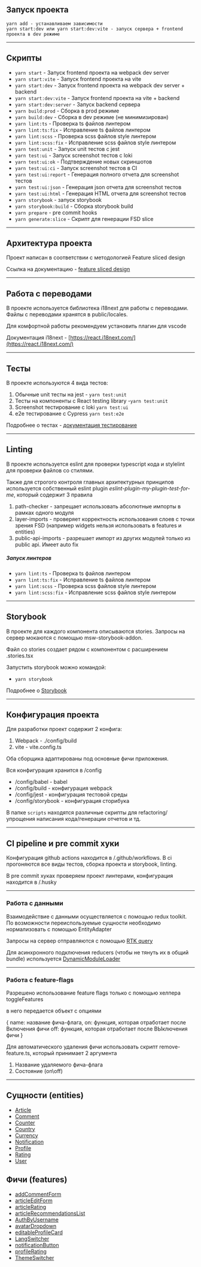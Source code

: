 ## Запуск проекта

```
yarn add - устанавливаем зависимости
yarn start:dev или yarn start:dev:vite - запуск сервера + frontend проекта в dev режиме
```

---

## Скрипты

- `yarn start` - Запуск frontend проекта на webpack dev server
- `yarn start:vite` - Запуск frontend проекта на vite
- `yarn start:dev` - Запуск frontend проекта на webpack dev server + backend
- `yarn start:dev:vite` - Запуск frontend проекта на vite + backend
- `yarn start:dev:server` - Запуск backend сервера
- `yarn build:prod` - Сборка в prod режиме
- `yarn build:dev` - Сборка в dev режиме (не минимизирован)
- `yarn lint:ts` - Проверка ts файлов линтером
- `yarn lint:ts:fix` - Исправление ts файлов линтером
- `yarn lint:scss` - Проверка scss файлов style линтером
- `yarn lint:scss:fix` - Исправление scss файлов style линтером
- `yarn test:unit` - Запуск unit тестов с jest
- `yarn test:ui` - Запуск screenshot тестов с loki
- `yarn test:ui:ok` - Подтверждение новых скриншотов
- `yarn test:ui:ci` - Запуск screenshot тестов в CI
- `yarn test:ui:report` - Генерация полного отчета для screenshot тестов
- `yarn test:ui:json` - Генерация json отчета для screenshot тестов
- `yarn test:ui:html` - Генерация HTML отчета для screenshot тестов
- `yarn storybook` - запуск storybook
- `yarn storybook:build` - Сборка storybook build
- `yarn prepare` - pre commit hooks
- `yarn generate:slice` - Скрипт для генерации FSD slice

---

## Архитектура проекта

Проект написан в соответствии с методологией Feature sliced design

Ссылка на документацию - [feature sliced design](https://feature-sliced.design/docs/get-started/tutorial)

---

## Работа с переводами

В проекте используется библиотека i18next для работы с переводами.
Файлы с переводами хранятся в public/locales.

Для комфортной работы рекомендуем установить плагин для vscode

Документация i18next - [https://react.i18next.com/](https://react.i18next.com/)

---

## Тесты

В проекте используются 4 вида тестов:

1. Обычные unit тесты на jest - `yarn test:unit`
2. Тесты на компоненты с React testing library -`yarn test:unit`
3. Screenshot тестирование с loki `yarn test:ui`
4. e2e тестирование с Cypress `yarn test:e2e`

Подробнее о тестах - [документация тестирование](/docs/tests.md)

---

## Linting

В проекте используется eslint для проверки typescript кода и stylelint для проверки файлов со стилями.

Также для строгого контроля главных архитектурных принципов
используется собственный eslint plugin _eslint-plugin-my-plugin-test-for-me_,
который содержит 3 правила

1. path-checker - запрещает использовать абсолютные импорты в рамках одного модуля
2. layer-imports - проверяет корректность использования слоев с точки зрения FSD
   (например widgets нельзя использовать в features и entities)
3. public-api-imports - разрешает импорт из других модулей только из public api. Имеет auto fix

##### Запуск линтеров

- `yarn lint:ts` - Проверка ts файлов линтером
- `yarn lint:ts:fix` - Исправление ts файлов линтером
- `yarn lint:scss` - Проверка scss файлов style линтером
- `yarn lint:scss:fix` - Исправление scss файлов style линтером

---

## Storybook

В проекте для каждого компонента описываются stories.
Запросы на сервер мокаются с помощью msw-storybook-addon.

Файл со stories создает рядом с компонентом с расширением .stories.tsx

Запустить storybook можно командой:

- `yarn storybook`

Подробнее о [Storybook](/docs/storybook.md)

---

## Конфигурация проекта

Для разработки проект содержит 2 конфига:

1. Webpack - ./config/build
2. vite - vite.config.ts

Оба сборщика адаптированы под основные фичи приложения.

Вся конфигурация хранится в /config

- /config/babel - babel
- /config/build - конфигурация webpack
- /config/jest - конфигурация тестовой среды
- /config/storybook - конфигурация сторибука

В папке `scripts` находятся различные скрипты для refactoring/упрощения написания кода/генерации отчетов и тд.

---

## CI pipeline и pre commit хуки

Конфигурация github actions находится в /.github/workflows.
В ci прогоняются все виды тестов, сборка проекта и storybook, linting.

В pre commit хуках проверяем проект линтерами, конфигурация находится в /.husky

---

### Работа с данными

Взаимодействие с данными осуществляется с помощью redux toolkit.
По возможности переиспользуемые сущности необходимо нормализовать с помощью EntityAdapter

Запросы на сервер отправляются с помощью [RTK query](/src/shared/api/rtkApi.ts)

Для асинхронного подключения reducers (чтобы не тянуть их в общий bundle) используется
[DynamicModuleLoader](/src/shared/lib/components/DynamicModuleLoader/DynamicModuleLoader.tsx)

---

### Работа с feature-flags

Разрешено использование feature flags только с помощью хелпера toggleFeatures

в него передается объект с опциями 

{
   name: название фича-флага, 
   on: функция, которая отработает после Включения фичи 
   off: функция, которая отработает после ВЫключения фичи
}

Для автоматического удаления фичи использовать скрипт remove-feature.ts,
который принимает 2 аргумента
1. Название удаляемого фича-флага
2. Состояние (on\off)

----

## Сущности (entities)

- [Article](/src/entities/Article)
- [Comment](/src/entities/Comment)
- [Counter](/src/entities/Counter)
- [Country](/src/entities/Country)
- [Currency](/src/entities/Currency)
- [Notification](/src/entities/Notification)
- [Profile](/src/entities/Profile)
- [Rating](/src/entities/Rating)
- [User](/src/entities/User)

## Фичи (features)

- [addCommentForm](/src/features/addCommentForm)
- [articleEditForm](/src/features/articleEditForm)
- [articleRating](/src/features/articleRating)
- [articleRecommendationsList](/src/features/articleRecommendationsList)
- [AuthByUsername](/src/features/AuthByUsername)
- [avatarDropdown](/src/features/avatarDropdown)
- [editableProfileCard](/src/features/editableProfileCard)
- [LangSwitcher](/src/features/LangSwithcer)
- [notificationButton](/src/features/notificationButton)
- [profileRating](/src/features/profileRating)
- [ThemeSwitcher](/src/features/ThemeSwitcher)

